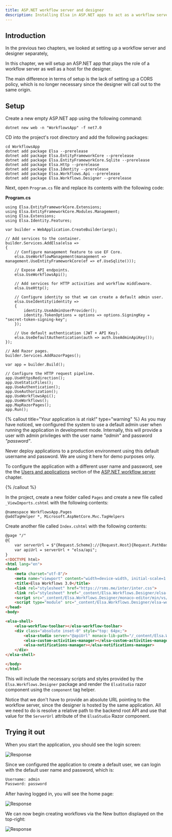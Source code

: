 ```yaml
---
title: ASP.NET workflow server and designer
description: Installing Elsa in ASP.NET apps to act as a workflow server and designer.
---
```


## Introduction

In the previous two chapters, we looked at setting up a workflow server and designer separately,

In this chapter, we will setup an ASP.NET app that plays the role of a workflow server as well as a host for the designer.

The main difference in terms of setup is the lack of setting up a CORS policy, which is no longer necessary since the designer will call out to the same origin. 

## Setup

Create a new empty ASP.NET app using the following command:

```shell
dotnet new web -n "WorkflowsApp" -f net7.0
```

CD into the project's root directory and add the following packages:

```shell
cd WorkflowsApp
dotnet add package Elsa --prerelease
dotnet add package Elsa.EntityFrameworkCore --prerelease
dotnet add package Elsa.EntityFrameworkCore.Sqlite --prerelease
dotnet add package Elsa.Http --prerelease
dotnet add package Elsa.Identity --prerelease
dotnet add package Elsa.Workflows.Api --prerelease
dotnet add package Elsa.Workflows.Designer --prerelease
```

Next, open `Program.cs` file and replace its contents with the following code:

**Program.cs**

```clike
using Elsa.EntityFrameworkCore.Extensions;
using Elsa.EntityFrameworkCore.Modules.Management;
using Elsa.Extensions;
using Elsa.Identity.Features;

var builder = WebApplication.CreateBuilder(args);

// Add services to the container.
builder.Services.AddElsa(elsa =>
{
    // Configure management feature to use EF Core.
    elsa.UseWorkflowManagement(management => management.UseEntityFrameworkCore(ef => ef.UseSqlite()));
    
    // Expose API endpoints.
    elsa.UseWorkflowsApi();

    // Add services for HTTP activities and workflow middleware.
    elsa.UseHttp();
    
    // Configure identity so that we can create a default admin user.
    elsa.UseIdentity(identity =>
    {
        identity.UseAdminUserProvider();
        identity.TokenOptions = options => options.SigningKey = "secret-token-signing-key";
    });
    
    // Use default authentication (JWT + API Key).
    elsa.UseDefaultAuthentication(auth => auth.UseAdminApiKey());
});

// Add Razor pages.
builder.Services.AddRazorPages();

var app = builder.Build();

// Configure the HTTP request pipeline.
app.UseHttpsRedirection();
app.UseStaticFiles();
app.UseAuthentication();
app.UseAuthorization();
app.UseWorkflowsApi();
app.UseWorkflows();
app.MapRazorPages();
app.Run();
```

{% callout title="Your application is at risk!" type="warning" %}
As you may have noticed, we configured the system to use a default admin user when running the application in development mode.
Internally, this will provide a user with admin privileges with the user name *"admin"* and password *"password"*.

Never deploy applications to a production environment using this default username and password. We are using it here for demo purposes only.

To configure the application with a different user name and password, see the the [Users and applications](./aspnet-apps-workflow-server#users-and-applications) section of the [ASP.NET workflow server](./aspnet-apps-workflow-server) chapter. 

{% /callout %}

In the project, create a new folder called `Pages` and create a new file called `_ViewImports.cshtml` with the following contents:

```razor
@namespace WorkflowsApp.Pages
@addTagHelper *, Microsoft.AspNetCore.Mvc.TagHelpers
```

Create another file called `Index.cshtml` with the following contents:

```html
@page "/"
@{
    var serverUrl = $"{Request.Scheme}://{Request.Host}{Request.PathBase}{Request.Path}";
    var apiUrl = serverUrl + "elsa/api";
}
<!DOCTYPE html>
<html lang="en">
<head>
    <meta charset="utf-8"/>
    <meta name="viewport" content="width=device-width, initial-scale=1.0"/>
    <title>Elsa Workflows 3.0</title>
    <link rel="stylesheet" href="https://rsms.me/inter/inter.css">
    <link rel="stylesheet" href="_content/Elsa.Workflows.Designer/elsa-workflows-designer/elsa-workflows-designer.css">
    <script src="_content/Elsa.Workflows.Designer/monaco-editor/min/vs/loader.js"></script>
    <script type="module" src="_content/Elsa.Workflows.Designer/elsa-workflows-designer/elsa-workflows-designer.esm.js"></script>
</head>
<body>

<elsa-shell>
    <elsa-workflow-toolbar></elsa-workflow-toolbar>
    <div class="absolute inset-0" style="top: 64px;">
        <elsa-studio server="@apiUrl" monaco-lib-path="/_content/Elsa.Workflows.Designer/monaco-editor/min"></elsa-studio>
        <elsa-custom-activities-manager></elsa-custom-activities-manager>
        <elsa-notifications-manager></elsa-notifications-manager>
    </div>
</elsa-shell>

</body>
</html>
```

This will include the necessary scripts and styles provided by the `Elsa.Workflows.Designer` package and render the `ElsaStudio` razor component using the `component` tag helper.

Notice that we don't have to provide an absolute URL pointing to the workflow server, since the designer is hosted by the same application.
All we need to do is resolve a relative path to the backend root API and use that value for the `ServerUrl` attribute of the `ElsaStudio` Razor component.

## Trying it out

When you start the application, you should see the login screen:

![Response](/installation/designer-login.png)

Since we configured the application to create a default user, we can login with the default user name and password, which is:

```html
Username: admin
Password: password
```

After having logged in, you will see the home page:

![Response](/installation/designer-home.png)

We can now begin creating workflows via the New button displayed on the top-right:

![Response](/installation/designer-demo.gif)
